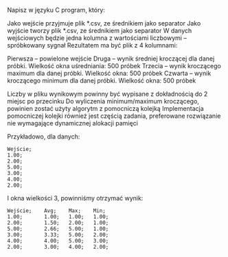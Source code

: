 Napisz w języku C program, który:

Jako wejście przyjmuje plik *.csv, ze średnikiem jako separator
Jako wyjście tworzy plik *.csv, ze średnikiem jako separator
W danych wejściowych będzie jedna kolumna z wartościami liczbowymi – spróbkowany sygnał
Rezultatem ma być plik z 4 kolumnami:

Pierwsza – powielone wejście
Druga – wynik średniej kroczącej dla danej próbki. Wielkość okna uśredniania: 500 próbek
Trzecia – wynik kroczącego maximum dla danej próbki. Wielkość okna: 500 próbek
Czwarta – wynik kroczącego minimum dla danej próbki. Wielkość okna: 500 próbek

Liczby w pliku wynikowym powinny być wypisane z dokładnością do 2 miejsc po przecinku
Do wyliczenia minimum/maximum kroczącego, powinien zostać użyty algorytm z pomocniczą kolejką
Implementacja pomocniczej kolejki również jest częścią zadania, preferowane rozwiązanie nie wymagające dynamicznej alokacji pamięci

 

Przykładowo, dla danych:
```
Wejście;
1.00;
2.00;
5.00;
3.00;
4.00;
2.00;
```
I okna wielkości 3, powinniśmy otrzymać wynik:

```
Wejście;    Avg;    Max;    Min;
1.00;       1.00;   1.00;   1.00;
2.00;       1.50;   2.00;   1.00;
5.00;       2.66;   5.00;   1.00;
3.00;       3.33;   5.00;   2.00;
4.00;       4.00;   5.00;   3.00;
2.00;       3.00;   4.00;   2.00;
```